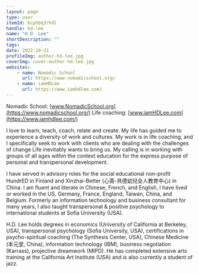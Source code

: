 ```yaml
---
layout: page
type: user
itemId: bcphbq3rhdl
handle: hd-lee
name: "H.D. Lee"
shortDescription: ""
tags:
date: 2022-10-21
profileImg: author-hd-lee.jpg
coverImg: cover-author-hd-lee.jpg
websites:
    - name: Nomadic School
      url: https://www.nomadicschool.org/
    - name: iamHDLee
      url: https://www.iamhdlee.com/
---
```


Nomadic School: [www.NomadicSchool.org](https://www.nomadicschool.org/)
Life coaching: [www.iamHDLee.com](https://www.iamhdlee.com/)

I love to learn, teach, coach, relate and create. My life has guided me to experience a diversity of work and cultures. My work is in life coaching, and I specifically seek to work with clients who are dealing with the challenges of change Life inevitably wants to bring us. My calling is in working with groups of all ages within the context education for the express purpose of personal and transpersonal development.

I have served in advisory roles for the social educational non-profit HundrED in Finland and Xinzhai-Better (心斋-貝德幼兒全人教育中心) in China. I am fluent and literate in Chinese, French, and English, I have lived or worked in the US, Germany, France, England, Taiwan, China, and Belgium. Formerly an information technology and business consultant for many years, I also taught transpersonal & positive psychology to international students at Sofia University (USA).

H.D. Lee holds degrees in economics (University of California at Berkeley, USA), transpersonal psychology (Sofia University, USA), certifications in psycho-spiritual coaching (The Synthesis Center, USA), Chinese Medicine (本元堂, China), information technology (IBM), business negotiation (Karrass), projective dreamwork (MIPD). He has completed extensive arts training at the California Art Institute (USA) and is also currently a student of jazz.
